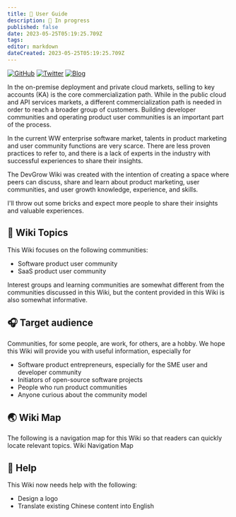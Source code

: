 ```yaml
---
title: 🧭 User Guide
description: 🔴 In progress
published: false
date: 2023-05-25T05:19:25.709Z
tags: 
editor: markdown
dateCreated: 2023-05-25T05:19:25.709Z
---
```


[![GitHub](https://img.shields.io/github/stars/devgroworg/wiki?style=social)](https://github.com/devgroworg/wiki) [![Twitter](https://img.shields.io/twitter/follow/gujun720?style=social)](https://twitter.com/gujun720)
[![Blog](https://img.shields.io/badge/Blog-jungu.me-blue?logo=hexo)](https://jungu.me)

In the on-premise deployment and private cloud markets, selling to key accounts (KA) is the core commercialization path. While in the public cloud and API services markets, a different commercialization path is needed in order to reach a broader group of customers. Building developer communities and operating product user communities is an important part of the process.

In the current WW enterprise software market, talents in product marketing and user community functions are very scarce. There are less proven practices to refer to, and there is a lack of experts in the industry with successful experiences to share their insights.

The DevGrow Wiki was created with the intention of creating a space where peers can discuss, share and learn about product marketing, user communities, and user growth knowledge, experience, and skills.

I'll throw out some bricks and expect more people to share their insights and valuable experiences.

## 🎡 Wiki Topics

This Wiki focuses on the following communities:

- Software product user community
- SaaS product user community

Interest groups and learning communities are somewhat different from the communities discussed in this Wiki, but the content provided in this Wiki is also somewhat informative.

## 🎧 Target audience

Communities, for some people, are work, for others, are a hobby. We hope this Wiki will provide you with useful information, especially for

- Software product entrepreneurs, especially for the SME user and developer community
- Initiators of open-source software projects
- People who run product communities
- Anyone curious about the community model

## 🌏 Wiki Map

The following is a navigation map for this Wiki so that readers can quickly locate relevant topics.
Wiki Navigation Map

## 🫶 Help

This Wiki now needs help with the following:

- Design a logo
- Translate existing Chinese content into English
